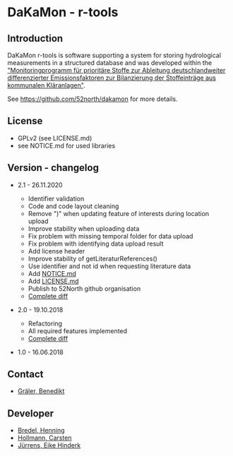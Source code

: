 # DaKaMon - r-tools

## Introduction

DaKaMon r-tools is software supporting a system for storing hydrological measurements in a structured database and was developed within the ["Monitoringprogramm für prioritäre Stoffe zur Ableitung deutschlandweiter differenzierter Emissionsfaktoren zur Bilanzierung der Stoffeinträge aus kommunalen Kläranlagen"](https://isww.iwg.kit.edu/607_2201.php).

See https://github.com/52north/dakamon for more details.

## License

- GPLv2 (see LICENSE.md)
- see NOTICE.md for used libraries

## Version - changelog

- 2.1 - 26.11.2020

  - Identifier validation
  - Code and code layout cleaning
  - Remove ")" when updating feature of interests during location upload
  - Improve stability when uploading data
  - Fix problem with missing temporal folder for data upload
  - Fix problem with identifying data upload result
  - Add license header
  - Improve stability of getLiteraturReferences()
  - Use identifier and not id when requesting literature data
  - Add [NOTICE.md](NOTICE.md)
  - Add [LICENSE.md](LICENSE.md)
  - Publish to 52North github organisation
  - [Complete diff](../../compare/v2.0...v2.1)

- 2.0 - 19.10.2018

  - Refactoring
  - All required features implemented
  - [Complete diff](../../compare/v1.0...v2.0)

- 1.0 - 16.06.2018

## Contact

- [Gräler, Benedikt](mailto:b.graeler@52north.org)


## Developer

- [Bredel, Henning](mailto:h.bredel@52north.org)
- [Hollmann, Carsten](mailto:c.hollmann@52north.org)
- [Jürrens, Eike Hinderk](mailto:e.h.juerrens@52north.org)
